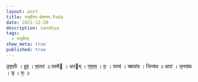 ```yaml
---
layout: post
title: यजुर्वेदम्-प्रोक्षणम्-Pada
date: 2021-12-20
description: sandhya
tags:
  - यजुर्वेदम्
show_meta: true
published: true
---
```



उ॒श॒तीः । इ॒व॒ । मा॒तरः॑ ॥ तस्मै । अरम् । ग॒मा॒म॒ । वः॒ । यस्य॑ । ख्षया॑य । जिन्व॑थ ॥ आपः॑ । ज॒नय॑थ । च॒ । नः॒ ॥ 
